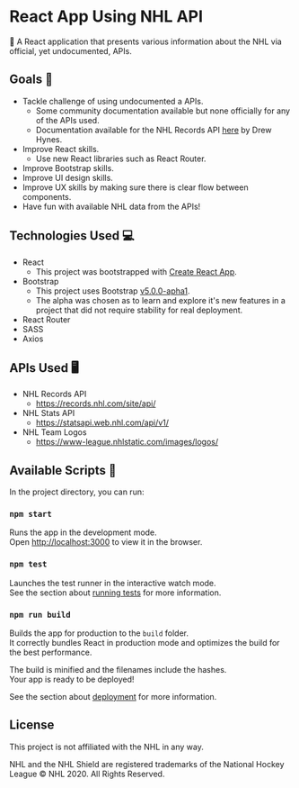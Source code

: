 # React App Using NHL API

:ice_hockey: A React application that presents various information about the NHL via official, yet undocumented, APIs.

## Goals :goal_net:

- Tackle challenge of using undocumented a APIs.
    - Some community documentation available but none officially for any of the APIs used.
    - Documentation available for the NHL Records API [here](https://gitlab.com/dword4/nhlapi) by Drew Hynes.
- Improve React skills.
    - Use new React libraries such as React Router.
- Improve Bootstrap skills.
- Improve UI design skills.
- Improve UX skills by making sure there is clear flow between components.
- Have fun with available NHL data from the APIs!

## Technologies Used :computer:

- React
    - This project was bootstrapped with [Create React App](https://github.com/facebook/create-react-app).
- Bootstrap
    - This project uses Bootstrap [v5.0.0-apha1](https://v5.getbootstrap.com/).
    - The alpha was chosen as to learn and explore it's new features in a project that did not require stability for real deployment.
- React Router
- SASS
- Axios

## APIs Used :desktop_computer:

- NHL Records API
    - https://records.nhl.com/site/api/
- NHL Stats API
    - https://statsapi.web.nhl.com/api/v1/
- NHL Team Logos
    - https://www-league.nhlstatic.com/images/logos/

## Available Scripts :page_facing_up:

In the project directory, you can run:

### `npm start`

Runs the app in the development mode.<br />
Open [http://localhost:3000](http://localhost:3000) to view it in the browser.

### `npm test`

Launches the test runner in the interactive watch mode.<br />
See the section about [running tests](https://facebook.github.io/create-react-app/docs/running-tests) for more information.

### `npm run build`

Builds the app for production to the `build` folder.<br />
It correctly bundles React in production mode and optimizes the build for the best performance.

The build is minified and the filenames include the hashes.<br />
Your app is ready to be deployed!

See the section about [deployment](https://facebook.github.io/create-react-app/docs/deployment) for more information.

## License

This project is not affiliated with the NHL in any way.

NHL and the NHL Shield are registered trademarks of the National Hockey League © NHL 2020. All Rights Reserved.

